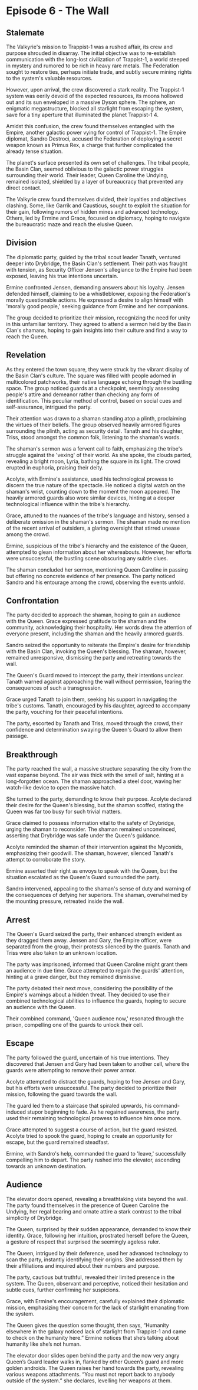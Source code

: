 # Episode 6 - The Wall
## Stalemate
The Valkyrie's mission to Trappist-1 was a rushed affair, its crew and purpose shrouded in disarray.  The initial objective was to re-establish communication with the long-lost civilization of Trappist-1, a world steeped in mystery and rumored to be rich in heavy rare metals.  The Federation sought to restore ties, perhaps initiate trade, and subtly secure mining rights to the system's valuable resources.    

However, upon arrival, the crew discovered a stark reality. The Trappist-1 system was eerily devoid of the expected resources, its moons hollowed out and its sun enveloped in a massive Dyson sphere.  The sphere, an enigmatic megastructure, blocked all starlight from escaping the system, save for a tiny aperture that illuminated the planet Trappist-1 4.    

Amidst this confusion, the crew found themselves entangled with the Empire, another galactic power vying for control of Trappist-1.  The Empire diplomat, Sandro Destroci, accused the Federation of deploying a secret weapon known as Primus Rex, a charge that further complicated the already tense situation.    

The planet's surface presented its own set of challenges. The tribal people, the Basin Clan, seemed oblivious to the galactic power struggles surrounding their world.  Their leader, Queen Caroline the Undying, remained isolated, shielded by a layer of bureaucracy that prevented any direct contact.    

The Valkyrie crew found themselves divided, their loyalties and objectives clashing.  Some, like Garrik and Causticus, sought to exploit the situation for their gain, following rumors of hidden mines and advanced technology.  Others, led by Ermine and Grace, focused on diplomacy, hoping to navigate the bureaucratic maze and reach the elusive Queen.    

## Division
The diplomatic party, guided by the tribal scout leader Tanath, ventured deeper into Drybridge, the Basin Clan's settlement.  Their path was fraught with tension, as Security Officer Jensen's allegiance to the Empire had been exposed, leaving his true intentions uncertain.    

Ermine confronted Jensen, demanding answers about his loyalty.  Jensen defended himself, claiming to be a whistleblower, exposing the Federation's morally questionable actions.  He expressed a desire to align himself with 'morally good people,' seeking guidance from Ermine and her companions.    

The group decided to prioritize their mission, recognizing the need for unity in this unfamiliar territory.  They agreed to attend a sermon held by the Basin Clan's shamans, hoping to gain insights into their culture and find a way to reach the Queen.    

## Revelation
As they entered the town square, they were struck by the vibrant display of the Basin Clan's culture.  The square was filled with people adorned in multicolored patchworks, their native language echoing through the bustling space.  The group noticed guards at a checkpoint, seemingly assessing people's attire and demeanor rather than checking any form of identification.  This peculiar method of control, based on social cues and self-assurance, intrigued the party.    

Their attention was drawn to a shaman standing atop a plinth, proclaiming the virtues of their beliefs.  The group observed heavily armored figures surrounding the plinth, acting as security detail.  Tanath and his daughter, Triss, stood amongst the common folk, listening to the shaman's words.    

The shaman's sermon was a fervent call to faith, emphasizing the tribe's struggle against the 'vexing' of their world.  As she spoke, the clouds parted, revealing a bright moon, Lyria, bathing the square in its light.  The crowd erupted in euphoria, praising their deity.    

Acolyte, with Ermine's assistance, used his technological prowess to discern the true nature of the spectacle.  He noticed a digital watch on the shaman's wrist, counting down to the moment the moon appeared.  The heavily armored guards also wore similar devices, hinting at a deeper technological influence within the tribe's hierarchy.    

Grace, attuned to the nuances of the tribe's language and history, sensed a deliberate omission in the shaman's sermon.  The shaman made no mention of the recent arrival of outsiders, a glaring oversight that stirred unease among the crowd.    

Ermine, suspicious of the tribe's hierarchy and the existence of the Queen, attempted to glean information about her whereabouts.  However, her efforts were unsuccessful, the bustling scene obscuring any subtle clues.    

The shaman concluded her sermon, mentioning Queen Caroline in passing but offering no concrete evidence of her presence.  The party noticed Sandro and his entourage among the crowd, observing the events unfold.    

## Confrontation
The party decided to approach the shaman, hoping to gain an audience with the Queen.  Grace expressed gratitude to the shaman and the community, acknowledging their hospitality.  Her words drew the attention of everyone present, including the shaman and the heavily armored guards.    

Sandro seized the opportunity to reiterate the Empire's desire for friendship with the Basin Clan, invoking the Queen's blessing.  The shaman, however, remained unresponsive, dismissing the party and retreating towards the wall.    

The Queen's Guard moved to intercept the party, their intentions unclear.  Tanath warned against approaching the wall without permission, fearing the consequences of such a transgression.    

Grace urged Tanath to join them, seeking his support in navigating the tribe's customs.  Tanath, encouraged by his daughter, agreed to accompany the party, vouching for their peaceful intentions.    

The party, escorted by Tanath and Triss, moved through the crowd, their confidence and determination swaying the Queen's Guard to allow them passage.    

## Breakthrough
The party reached the wall, a massive structure separating the city from the vast expanse beyond.  The air was thick with the smell of salt, hinting at a long-forgotten ocean.  The shaman approached a steel door, waving her watch-like device to open the massive hatch.    

She turned to the party, demanding to know their purpose.  Acolyte declared their desire for the Queen's blessing, but the shaman scoffed, stating the Queen was far too busy for such trivial matters.    

Grace claimed to possess information vital to the safety of Drybridge, urging the shaman to reconsider.  The shaman remained unconvinced, asserting that Drybridge was safe under the Queen's guidance.    

Acolyte reminded the shaman of their intervention against the Myconids, emphasizing their goodwill.  The shaman, however, silenced Tanath's attempt to corroborate the story.    

Ermine asserted their right as envoys to speak with the Queen, but the situation escalated as the Queen's Guard surrounded the party.    

Sandro intervened, appealing to the shaman's sense of duty and warning of the consequences of defying her superiors.  The shaman, overwhelmed by the mounting pressure, retreated inside the wall.    

## Arrest
The Queen's Guard seized the party, their enhanced strength evident as they dragged them away.  Jensen and Gary, the Empire officer, were separated from the group, their protests silenced by the guards.  Tanath and Triss were also taken to an unknown location.    

The party was imprisoned, informed that Queen Caroline might grant them an audience in due time.  Grace attempted to regain the guards' attention, hinting at a grave danger, but they remained dismissive.    

The party debated their next move, considering the possibility of the Empire's warnings about a hidden threat.  They decided to use their combined technological abilities to influence the guards, hoping to secure an audience with the Queen.    

Their combined command, 'Queen audience now,' resonated through the prison, compelling one of the guards to unlock their cell.    

## Escape
The party followed the guard, uncertain of his true intentions.  They discovered that Jensen and Gary had been taken to another cell, where the guards were attempting to remove their power armor.    

Acolyte attempted to distract the guards, hoping to free Jensen and Gary, but his efforts were unsuccessful.  The party decided to prioritize their mission, following the guard towards the wall.    

The guard led them to a staircase that spiraled upwards, his command-induced stupor beginning to fade.  As he regained awareness, the party used their remaining technological prowess to influence him once more.    

Grace attempted to suggest a course of action, but the guard resisted.  Acolyte tried to spook the guard, hoping to create an opportunity for escape, but the guard remained steadfast.    

Ermine, with Sandro's help, commanded the guard to 'leave,' successfully compelling him to depart.  The party rushed into the elevator, ascending towards an unknown destination.    

## Audience
The elevator doors opened, revealing a breathtaking vista beyond the wall.  The party found themselves in the presence of Queen Caroline the Undying, her regal bearing and ornate attire a stark contrast to the tribal simplicity of Drybridge.    

The Queen, surprised by their sudden appearance, demanded to know their identity.  Grace, following her intuition, prostrated herself before the Queen, a gesture of respect that surprised the seemingly ageless ruler.    

The Queen, intrigued by their deference, used her advanced technology to scan the party, instantly identifying their origins.  She addressed them by their affiliations and inquired about their numbers and purpose.    

The party, cautious but truthful, revealed their limited presence in the system.  The Queen, observant and perceptive, noticed their hesitation and subtle cues, further confirming her suspicions.    

Grace, with Ermine's encouragement, carefully explained their diplomatic mission, emphasizing their concern for the lack of starlight emanating from the system.    

The Queen gives the question some thought, then says, “Humanity elsewhere in the galaxy noticed lack of starlight from Trappist-1 and came to check on the humanity here.” Ermine notices that she’s talking about humanity like she’s not human.    

The elevator door slides open behind the party and the now very angry Queen’s Guard leader walks in, flanked by other Queen’s guard and more golden androids. The Queen raises her hand towards the party, revealing various weapons attachments. “You must not report back to anybody outside of the system.” she declares, levelling her weapons at them. 